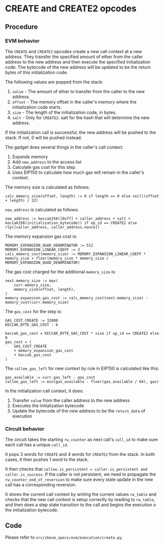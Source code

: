 # CREATE and CREATE2 opcodes

## Procedure

### EVM behavior

The `CREATE` and `CREATE2` opcodes create a new call context at a new address.
They transfer the specified amount of ether from the caller address to the new address and then execute the specified initialization code.
The bytecode of the new address will be updated to be the return bytes of this initialization code.

The following values are popped from the stack:
1. `value` - The amount of ether to transfer from the caller to the new address.
2. `offset` - The memory offset in the caller's memory where the initialization code starts.
3. `size` - The length of the initialization code, in bytes.
4. `salt` - Only for `CREATE2`: salt for the hash that will determine the new address.

If the initialization call is successful, the new address will be pushed to the stack.
If not, 0 will be pushed instead.

The gadget does several things in the caller's call context:
1. Expands memory
2. Add `new_address` to the access list
3. Calculate gas cost for this step.
4. Uses EIP150 to calculate how much gas will remain in the caller's context.

The memory size is calculated as follows:

```
calc_memory_size(offset, length) := 0 if length == 0 else ceil((offset + length) / 32)
```

`new_address` is calculated as follows:

```
new_address := keccak256([0xff] + caller_address + salt + keccak256(initialization_bytecode)) if op_id == CREATE2 else rlp([caller_address, caller_address.nonce])
```

The memory expansion gas cost is:

```
MEMORY_EXPANSION_QUAD_DENOMINATOR := 512
MEMORY_EXPANSION_LINEAR_COEFF := 3
calc_memory_cost(memory_size) := MEMORY_EXPANSION_LINEAR_COEFF * memory_size + floor(memory_size * memory_size / MEMORY_EXPANSION_QUAD_DENOMINATOR)
```

The gas cost charged for the additional `memory_size` is:

```
next.memory_size := max(
    curr.memory_size,
    memory_size(offset, length),
)
memory_expansion_gas_cost := calc_memory_cost(next.memory_size) - memory_cost(curr.memory_size)
```

The `gas_cost` for the step is:

```
GAS_COST_CREATE := 32000
KECCAK_BYTE_GAS_COST : 6

keccak_gas_cost = KECCAK_BYTE_GAS_COST * size if op_id == CREATE2 else 0
gas_cost = (
    GAS_COST_CREATE
    + memory_expansion_gas_cost
    + keccak_gas_cost
)
```

The `callee_gas_left` for new context by rule in EIP150 is calculated like this:

```
gas_available := curr.gas_left - gas_cost
callee_gas_left := min(gas_available - floor(gas_available / 64), gas)
```

In the initialization call context, it does:

1. Transfer `value` from the caller address to the new address
2. Executes the initialization bytecode
3. Update the bytecode of the new address to be the `return_data` of execution

### Circuit behavior

The circuit takes the starting `rw_counter` as next call's `call_id` to make sure each call has a unique `call_id`.

It pops 3 words for `CREATE` and 4 words for `CREATE2` from the stack.
In both cases, it then pushes 1 word to the stack.

It then checks that `callee.is_persistent = caller.is_persistent and caller.is_success`.
If the caller is not persistent, we need to propagate the `rw_counter_end_of_reversion` to make sure every state update in the new call has a corresponding reversion.

It stores the current call context by writing the current values `rw_table` and checks that the new call context is setup correctly by reading to `rw_table`, and then does a step state transition to the call and begins the execution o the initialization bytecode.

## Code

Please refer to `src/zkevm_specs/evm/execution/create.py`.
